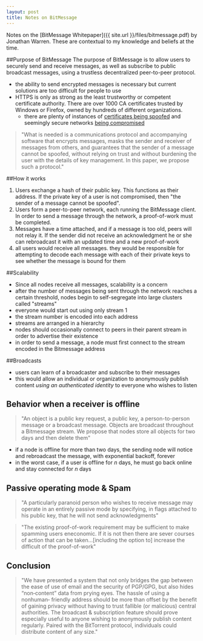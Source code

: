 ```yaml
---
layout: post
title: Notes on BitMessage
---
```


Notes on the [BitMessage Whitepaper]({{ site.url }}/files/bitmessage.pdf) by Jonathan Warren. These are contextual to my knowledge and beliefs at the time.

##Purpose of BitMessage
The purpose of BitMessage is to allow users to securely send and receive messages, as well as subscribe to public broadcast messages, using a trustless decentralized peer-to-peer protocol.

- the ability to send encrypted messages is necessary but current solutions are too difficult for people to use
- HTTPS is only as strong as the least trustworthy or competent certificate authority. There are over 1000 CA certificates trusted by Windows or Firefox, owned by hundreds of different organizations.
    - there are plenty of instances of [certificates being spoofed](https://www.eff.org/deeplinks/2011/08/iranian-man-middle-attack-against-google) and seemingly secure networks [being compromised](http://en.wikipedia.org/wiki/Operation_Onymous)

>"What is needed is a communications protocol and accompanying software that encrypts messages, masks
the sender and receiver of messages from others, and guarantees that the sender of a message cannot be
spoofed, without relying on trust and without burdening the user with the details of key management. In
this paper, we propose such a protocol."

##How it works
1. Users exchange a hash of their public key. This functions as their address. If the private key of a user is not compromised, then "the sender of a message cannot be spoofed".
2. Users form a peer-to-peer network, each running the BitMessage client. In order to send a message through the network, a proof-of-work must be completed.
3. Messages have a time attached, and if a message is too old, peers will not relay it. If the sender did not receive an acknowledgment he or she can rebroadcast it with an updated time and a new proof-of-work
4. all users would receive all messages. they would be responsible for attempting to decode each message with each of their private keys to see whether the message is bound for them

##Scalability
- Since all nodes receive all messages, scalability is a concern
- after the number of messages being sent through the network reaches a certain threshold, nodes begin to self-segregate into large clusters called "streams"
- everyone would start out using only stream 1
- the stream number is encoded into each address
- streams are arranged in a hierarchy
- nodes should occasionally connect to peers in their parent stream in order to advertise their existence
- in order to send a message, a node must first connect to the stream encoded in the Bitmessage address

##Broadcasts
- users can learn of a broadcaster and subscribe to their messages
- this would allow an individual or organization to anonymously publish content *using an authenticated identity* to everyone who wishes to listen

## Behavior when a receiver is offline
>"An object is a public key request, a public key, a person-to-person message or a broadcast message. Objects are broadcast throughout a Bitmessage stream. We propose that nodes store all objects for two days and then delete them"

- if a node is offline for more than two days, the sending node will notice and rebroadcast the message, with exponential backoff, forever
- in the worst case, if a user is offline for *n* days, he must go back online and stay connected for *n* days

## Passive operating mode & Spam
>"A particularly paranoid person who wishes to receive message may operate in an entirely passive mode by specifying, in flags attached to his public key, that he will not send acknowledgments"

>"The existing proof-of-work requirement may be sufficient to make spamming users eneconomic. If it is not then there are sever courses of action that can be taken...[including the option to] increase the difficult of the proof-of-work"

## Conclusion
> "We have presented a system that not only bridges the gap between the ease of use of email and the
security of PGP/GPG, but also hides “non‐content” data from prying eyes. The hassle of using a nonhuman‐
friendly address should be more than offset by the benefit of gaining privacy without having to
trust fallible (or malicious) central authorities. The broadcast & subscription feature should prove
especially useful to anyone wishing to anonymously publish content regularly. Paired with the
BitTorrent protocol, individuals could distribute content of any size."